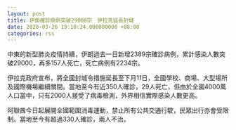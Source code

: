 ```yaml
---
layout: post
title: 伊朗確診病例突破29000宗　伊拉克延長封城
date: 2020-03-26 19:10:24.000000000 +08:00
categories: rss
---
```


中東的新型肺炎疫情持續，伊朗過去一日新增2389宗確診病例，累計感染人數突破29000，再多157人死亡，死亡病例有2234宗。

伊拉克政府宣布，將全國封城令措施延長至下月11日，全國學校、商場、大型場所及國際機場繼續關閉。當地至今有近350人確診，29人死亡，但由於全國4000萬人口當中，只有2000人接受了病毒檢測，外界相信實際感染人數更高。

阿聯酋今日起展開全國範圍消毒運動，禁止所有公共交通行駛，民眾出行亦會受限制。當地至今有超過330人確診，兩人不治。
